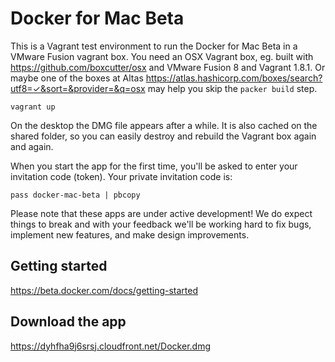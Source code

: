 # Docker for Mac Beta

This is a Vagrant test environment to run the Docker for Mac Beta in a VMware Fusion vagrant box. You need an OSX Vagrant box, eg. built with https://github.com/boxcutter/osx and VMware Fusion 8 and Vagrant 1.8.1. Or maybe one of the boxes at Altas https://atlas.hashicorp.com/boxes/search?utf8=✓&sort=&provider=&q=osx may help you skip the `packer build` step.

```
vagrant up
```

On the desktop the DMG file appears after a while. It is also cached on the shared folder, so you can easily destroy and rebuild the Vagrant box again and again.

When you start the app for the first time, you'll be asked to enter your invitation code (token). Your private invitation code is:

```
pass docker-mac-beta | pbcopy
```

Please note that these apps are under active development! We do expect things to break and with your feedback we'll be working hard to fix bugs, implement new features, and make design improvements.

## Getting started

https://beta.docker.com/docs/getting-started

## Download the app
https://dyhfha9j6srsj.cloudfront.net/Docker.dmg

